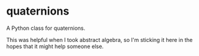 # quaternions
A Python class for quaternions.

This was helpful when I took abstract algebra, so I'm sticking it here in the hopes that it might help someone else.
